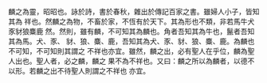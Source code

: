 麟之為靈，昭昭也。詠於詩，書於春秋，雜出於傳記百家之書。雖婦人小子，皆知其為
祥也。然麟之為物，不畜於家，不恆有於天下。其為形也不類，非若馬牛犬豕豺狼麋鹿
然。然則，雖有麟，不可知其為麟也。角者吾知其為牛也，鬣者吾知其為馬。犬、豕、
豺、狼、麋、鹿，吾知其為犬、豕、豺、狼、麋、鹿。為麟也不可知，不可知則其謂之
不祥也亦宜。雖然，麟之出，必有聖人在乎位，麟為聖人出也。聖人者，必之麟，麟之
果不為不祥也。又曰：麟之所以為麟者，以德不以形。若麟之出不待聖人則謂之不祥也
亦宜。

